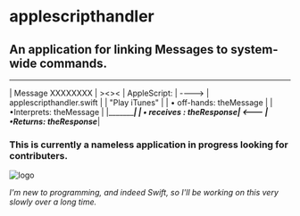 # applescripthandler
## An application for linking Messages to system-wide commands.
 __________________        _________________________________        ____________________________
| Message XXXXXXXX |  ><>< | AppleScript:                  | ----> | applescripthandler.swift   |
|   "Play iTunes"  |       |     • off-hands: theMessage   |       |    •Interprets: theMessage |
|__________________|       |___  • receives : theResponse__| <---  |___ •Returns: theResponse___|
                           


### This is currently a nameless application in progress looking for contributers.


![logo](applescripthandler/Slice.png)

*I'm new to programming, and indeed Swift, so I'll be working on this very slowly over a long time.*




